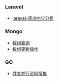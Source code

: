 ### Laravel

* [laravel-请求响应分析](https://github.com/zm-john/doc/blob/master/laravel/laravel-%E8%AF%B7%E6%B1%82%E5%93%8D%E5%BA%94%E5%88%86%E6%9E%90.md)


### Mongo
* [数组查询](https://github.com/zm-john/notes/issues/4)
* [数组更新操作](https://github.com/zm-john/notes/issues/5)



### GO
* [并发并行资料搜集](https://github.com/zm-john/notes/issues/2)
